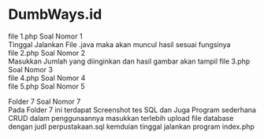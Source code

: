 # DumbWays.id
file 1.php Soal Nomor 1 </br>
Tinggal Jalankan File .java maka akan muncul hasil sesuai fungsinya </br>
file 2.php Soal Nomor 2 </br>
Masukkan Jumlah yang diinginkan dan hasil gambar akan tampil
file 3.php Soal Nomor 3 </br>
file 4.php Soal Nomor 4 </br>
file 5.php Soal Nomor 5 </br>

Folder 7 Soal Nomor 7 </br>
Pada Folder 7 ini terdapat Screenshot tes SQL  dan Juga Program sederhana CRUD dalam penggunaannya masukkan terlebih upload file database dengan judl perpustakaan.sql kemduian tinggal jalankan program index.php
